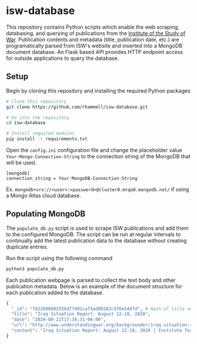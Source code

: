 # isw-database
This repository contains Python scripts which enable the web scraping, databasing, and querying of publications from the [Institute of the Study of War](http://www.understandingwar.org/). Publication contents and metadata (title, publication date, etc.) are programatically parsed from ISW's website and inserted into a MongoDB document database. An Flask based API provides HTTP endpoint access for outside applications to query the database.

## Setup
Begin by cloning this repository and installing the required Python packages

```bash
# Clone this repository
git clone https://github.com/rhammell/isw-database.git

# Go into the repository
cd isw-database

# Install required modules
pip install -r requirements.txt
```

Open the `config.ini` configuration file and change the placeholder value `Your-Mongo-Connection-String` to the connection string of the MongoDB that will be used.

```
[mongodb]
connection_string = Your-MongoDB-Connection-String
```

Ex. `mongodb+srv://<user>:<password>@cluster0.mrqo0.mongodb.net/` if using a Mongo Atlas cloud database. 

## Populating MongoDB

The `populate_db.py` script is used to scrape ISW publications and add them to the configured MongoDB. The script can be run at regular intervals to continually add the latest publication data to the database without creating duplicate entries.

Run the script using the following command

```bash
python3 populate_db.py
```

Each publication webpage is parsed to collect the text body and other publication metadata. Below is an example of the document structure for each publication added to the database. 

```python
{
  "_id": "782260080255bd77491caf3ad88282c976e54dfd", # Hash of title and date
  "title": "Iraq Situation Report: August 12-18, 2020",
  "date": "2020-08-21T17:38:31-04:00",
  "url": "http://www.understandingwar.org/backgrounder/iraq-situation-report-august-12-18-2020",
  "content": "Iraq Situation Report: August 12-18, 2020 | Institute for the ..."
}
```